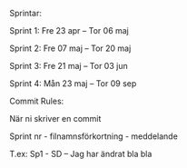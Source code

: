 Sprintar:

Sprint 1: Fre 23 apr – Tor 06 maj

Sprint 2: Fre 07 maj – Tor 20 maj

Sprint 3: Fre 21 maj – Tor 03 jun

Sprint 4: Mån 23 maj – Tor 09 sep

Commit Rules:

När ni skriver en commit

Sprint nr - filnamnsförkortning - meddelande

T.ex: Sp1 - SD – Jag har ändrat bla bla

